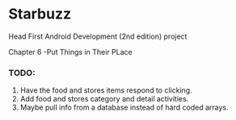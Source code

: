 # Starbuzz
Head First Android Development (2nd edition) project

Chapter 6 -Put Things in Their PLace

### TODO:
1) Have the food and stores items respond to clicking.
2) Add food and stores category and detail activities.
3) Maybe pull info from a database instead of hard coded arrays.
